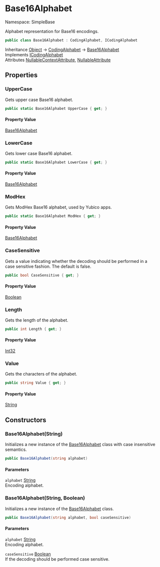 # Base16Alphabet

Namespace: SimpleBase

Alphabet representation for Base16 encodings.

```csharp
public class Base16Alphabet : CodingAlphabet, ICodingAlphabet
```

Inheritance [Object](https://docs.microsoft.com/en-us/dotnet/api/system.object) → [CodingAlphabet](./simplebase.codingalphabet.md) → [Base16Alphabet](./simplebase.base16alphabet.md)<br>
Implements [ICodingAlphabet](./simplebase.icodingalphabet.md)<br>
Attributes [NullableContextAttribute](https://docs.microsoft.com/en-us/dotnet/api/system.runtime.compilerservices.nullablecontextattribute), [NullableAttribute](https://docs.microsoft.com/en-us/dotnet/api/system.runtime.compilerservices.nullableattribute)

## Properties

### **UpperCase**

Gets upper case Base16 alphabet.

```csharp
public static Base16Alphabet UpperCase { get; }
```

#### Property Value

[Base16Alphabet](./simplebase.base16alphabet.md)<br>

### **LowerCase**

Gets lower case Base16 alphabet.

```csharp
public static Base16Alphabet LowerCase { get; }
```

#### Property Value

[Base16Alphabet](./simplebase.base16alphabet.md)<br>

### **ModHex**

Gets ModHex Base16 alphabet, used by Yubico apps.

```csharp
public static Base16Alphabet ModHex { get; }
```

#### Property Value

[Base16Alphabet](./simplebase.base16alphabet.md)<br>

### **CaseSensitive**

Gets a value indicating whether the decoding should be performed in a case sensitive fashion.
 The default is false.

```csharp
public bool CaseSensitive { get; }
```

#### Property Value

[Boolean](https://docs.microsoft.com/en-us/dotnet/api/system.boolean)<br>

### **Length**

Gets the length of the alphabet.

```csharp
public int Length { get; }
```

#### Property Value

[Int32](https://docs.microsoft.com/en-us/dotnet/api/system.int32)<br>

### **Value**

Gets the characters of the alphabet.

```csharp
public string Value { get; }
```

#### Property Value

[String](https://docs.microsoft.com/en-us/dotnet/api/system.string)<br>

## Constructors

### **Base16Alphabet(String)**

Initializes a new instance of the [Base16Alphabet](./simplebase.base16alphabet.md) class with
 case insensitive semantics.

```csharp
public Base16Alphabet(string alphabet)
```

#### Parameters

`alphabet` [String](https://docs.microsoft.com/en-us/dotnet/api/system.string)<br>
Encoding alphabet.

### **Base16Alphabet(String, Boolean)**

Initializes a new instance of the [Base16Alphabet](./simplebase.base16alphabet.md) class.

```csharp
public Base16Alphabet(string alphabet, bool caseSensitive)
```

#### Parameters

`alphabet` [String](https://docs.microsoft.com/en-us/dotnet/api/system.string)<br>
Encoding alphabet.

`caseSensitive` [Boolean](https://docs.microsoft.com/en-us/dotnet/api/system.boolean)<br>
If the decoding should be performed case sensitive.
